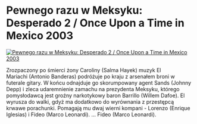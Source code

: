 Pewnego razu w Meksyku: Desperado 2 / Once Upon a Time in Mexico 2003 
=============
[![Pewnego razu w Meksyku: Desperado 2 / Once Upon a Time in Mexico 2003 ](http://vidos.pl/images/player.gif)](http://vidos.pl/pewnego-razu-w-meksyku-desperado-2-once-upon-a-time-in-mexico-2003)

 Zrozpaczony po śmierci żony Caroliny (Salma Hayek) muzyk El Mariachi (Antonio Banderas) podróżuje po kraju z arsenałem broni w futerale gitary. W końcu odnajduje go skorumpowany agent Sands (Johnny Depp) i zleca udaremnienie zamachu na prezydenta Meksyku, którego pomysłodawcą jest groźny narkotykowy baron Barrillo (Willem Dafoe). El wyrusza do walki, gdyż ma dodatkowo do wyrównania z przestępcą krwawe porachunki. Pomagają mu dwaj wierni kompani - Lorenzo (Enrique Iglesias) i Fideo (Marco Leonardi).   ... Fideo (Marco Leonardi).
